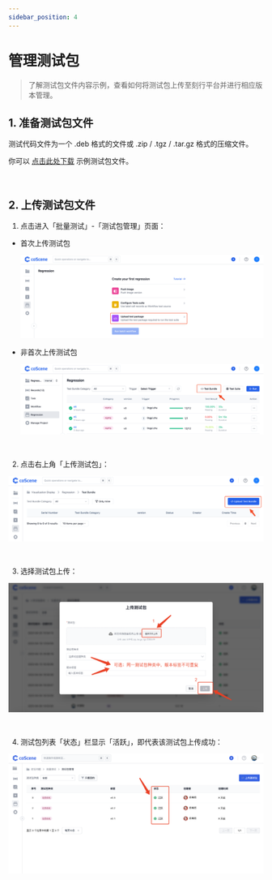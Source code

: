 ```yaml
---
sidebar_position: 4
---
```


# 管理测试包

> 了解测试包文件内容示例，查看如何将测试包上传至刻行平台并进行相应版本管理。

## 1. 准备测试包文件

测试代码文件为一个 .deb 格式的文件或 .zip / .tgz / .tar.gz 格式的压缩文件。

你可以 <a href="https://coscene-artifacts-prod.oss-cn-hangzhou.aliyuncs.com/docs/4-recipes/regression/count" download>点击此处下载</a> 示例测试包文件。

<br />

## 2. 上传测试包文件

1. 点击进入「批量测试」-「测试包管理」页面：

- 首次上传测试包

  ![goto-test-package-1](../img/goto-test-bundle-1.png)

- 非首次上传测试包

  ![goto-test-package-2](../img/goto-test-bundle-2.png)

<br />

2. 点击右上角「上传测试包」：

![upload-test-package](../img/upload-test-bundle.png)

<br />

3. 选择测试包上传：

![bundle-management-3](../img/choose-bundle.png)

<br />

4. 测试包列表「状态」栏显示「活跃」，即代表该测试包上传成功：

![bundle-management-4](../img/bundle-status.png)

<br />
